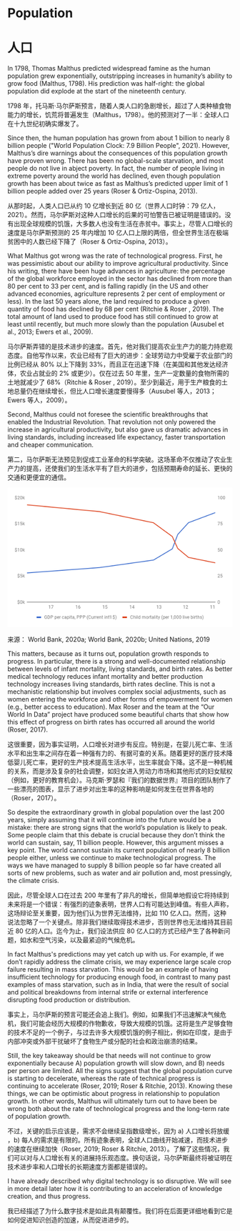 # Population
# 人口

In 1798, Thomas Malthus predicted widespread famine as the human population grew exponentially, outstripping increases in humanity’s ability to grow food (Malthus, 1798). His prediction was half-right: the global population did explode at the start of the nineteenth century.

1798 年，托马斯·马尔萨斯预言，随着人类人口的急剧增长，超过了人类种植食物能力的增长，饥荒将普遍发生（Malthus，1798）。他的预测对了一半：全球人口在十九世纪初确实爆发了。

Since then, the human population has grown from about 1 billion to nearly 8 billion people ("World Population Clock: 7.9 Billion People", 2021). However, Malthus’s dire warnings about the consequences of this population growth have proven wrong. There has been no global-scale starvation, and most people do not live in abject poverty. In fact, the number of people living in extreme poverty around the world has declined, even though population growth has been about twice as fast as Malthus’s predicted upper limit of 1 billion people added over 25 years (Roser & Ortiz-Ospina, 2013). 

从那时起，人类人口已从约 10 亿增长到近 80 亿（世界人口时钟：79 亿人，2021）。然而，马尔萨斯对这种人口增长的后果的可怕警告已被证明是错误的。没有出现全球规模的饥饿，大多数人也没有生活在赤贫中。事实上，尽管人口增长的速度是马尔萨斯预测的 25 年内增加 10 亿人口上限的两倍，但全世界生活在极端贫困中的人数已经下降了（Roser & Ortiz-Ospina, 2013）。

What Malthus got wrong was the rate of technological progress. First, he was pessimistic about our ability to improve agricultural productivity. Since his writing, there have been huge advances in agriculture: the percentage of the global workforce employed in the sector has declined from more than 80 per cent to 33 per cent, and is falling rapidly (in the US and other advanced economies, agriculture represents 2 per cent of employment or less). In the last 50 years alone, the land required to produce a given quantity of food has declined by 68 per cent (Ritchie & Roser , 2019). The total amount of land used to produce food has still continued to grow at least until recently, but much more slowly than the population (Ausubel et al., 2013; Ewers et al., 2009).

马尔萨斯弄错的是技术进步的速度。首先，他对我们提高农业生产力的能力持悲观态度。自他写作以来，农业已经有了巨大的进步：全球劳动力中受雇于农业部门的比例已经从 80% 以上下降到 33%，而且正在迅速下降（在美国和其他发达经济体，农业占就业的 2% 或更少）。仅在过去 50 年里，生产一定数量的食物所需的土地就减少了 68%（Ritchie & Roser , 2019）。至少到最近，用于生产粮食的土地总量仍在继续增长，但比人口增长速度要慢得多（Ausubel 等人，2013；Ewers 等人，2009）。

Second, Malthus could not foresee the scientific breakthroughs that enabled the Industrial Revolution. That revolution not only powered the increase in agricultural productivity, but also gave us dramatic advances in living standards, including increased life expectancy, faster transportation and cheaper communication.

第二，马尔萨斯无法预见到促成工业革命的科学突破。这场革命不仅推动了农业生产力的提高，还使我们的生活水平有了巨大的进步，包括预期寿命的延长、更快的交通和更便宜的通信。

![Population Growth](../assets/population-growth.png)

来源： World Bank, 2020a; World Bank, 2020b; United Nations, 2019

This matters, because as it turns out, population growth responds to progress. In particular, there is a strong and well-documented relationship between levels of infant mortality, living standards, and birth rates. As better medical technology reduces infant mortality and better production technology increases living standards, birth rates decline. This is not a mechanistic relationship but involves complex social adjustments, such as women entering the workforce and other forms of empowerment for women (e.g., better access to education). Max Roser and the team at the “Our World In Data” project have produced some beautiful charts that show how this effect of progress on birth rates has occurred all around the world (Roser, 2017).

这很重要，因为事实证明，人口增长对进步有反应。特别是，在婴儿死亡率、生活水平和出生率之间存在着一种强有力的、有据可查的关系。随着更好的医疗技术降低婴儿死亡率，更好的生产技术提高生活水平，出生率就会下降。这不是一种机械的关系，而是涉及复杂的社会调整，如妇女进入劳动力市场和其他形式的妇女赋权（例如，更好的教育机会）。马克斯·罗瑟和『我们的数据世界』项目的团队制作了一些漂亮的图表，显示了进步对出生率的这种影响是如何发生在世界各地的（Roser，2017）。

So despite the extraordinary growth in global population over the last 200 years, simply assuming that it will continue into the future would be a mistake: there are strong signs that the world’s population is likely to peak. Some people claim that this debate is crucial because they don’t think the world can sustain, say, 11 billion people. However, this argument misses a key point. The world cannot sustain its current population of nearly 8 billion people either, unless we continue to make technological progress. The ways we have managed to supply 8 billion people so far have created all sorts of new problems, such as water and air pollution and, most pressingly, the climate crisis.

因此，尽管全球人口在过去 200 年里有了非凡的增长，但简单地假设它将持续到未来将是一个错误：有强烈的迹象表明，世界人口有可能达到峰值。有些人声称，这场辩论至关重要，因为他们认为世界无法维持，比如 110 亿人口。然而，这种说法忽略了一个关键点。除非我们继续取得技术进步，否则世界也无法维持其目前近 80 亿的人口。迄今为止，我们设法供应 80 亿人口的方式已经产生了各种新问题，如水和空气污染，以及最紧迫的气候危机。

In fact Malthus's predictions may yet catch up with us. For example, if we don’t rapidly address the climate crisis, we may experience large scale crop failure resulting in mass starvation. This would be an example of having insufficient technology for producing enough food, in contrast to many past examples of mass starvation, such as in India, that were the result of social and political breakdowns from internal strife or external interference disrupting food production or distribution. 

事实上，马尔萨斯的预言可能还会追上我们。例如，如果我们不迅速解决气候危机，我们可能会经历大规模的作物歉收，导致大规模的饥饿。这将是生产足够食物的技术不足的一个例子，与过去许多大规模饥饿的例子相比，例如在印度，是由于内部冲突或外部干扰破坏了食物生产或分配的社会和政治崩溃的结果。

Still, the key takeaway should be that needs will not continue to grow exponentially because A) population growth will slow down, and B) needs per person are limited. All the signs suggest that the global population curve is starting to decelerate, whereas the rate of technical progress is continuing to accelerate (Roser, 2019; Roser & Ritchie, 2013). Knowing these things, we can be optimistic about progress in relationship to population growth. In other words, Malthus will ultimately turn out to have been be wrong both about the rate of technological progress and the long-term rate of population growth.

不过，关键的启示应该是，需求不会继续呈指数级增长，因为 a) 人口增长将放缓 ，b) 每人的需求是有限的。所有迹象表明，全球人口曲线开始减速，而技术进步的速度在继续加快（Roser, 2019; Roser & Ritchie, 2013）。了解了这些情况，我们可以对与人口增长有关的进展持乐观态度。换句话说，马尔萨斯最终将被证明在技术进步率和人口增长的长期速度方面都是错误的。

I have already described why digital technology is so disruptive. We will see in more detail later how it is contributing to an acceleration of knowledge creation, and thus progress. 

我已经描述了为什么数字技术是如此具有颠覆性。我们将在后面更详细地看到它是如何促进知识创造的加速，从而促进进步的。